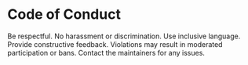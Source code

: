 # Code of Conduct

Be respectful. No harassment or discrimination. Use inclusive language. Provide constructive feedback. Violations may result in moderated participation or bans. Contact the maintainers for any issues.
